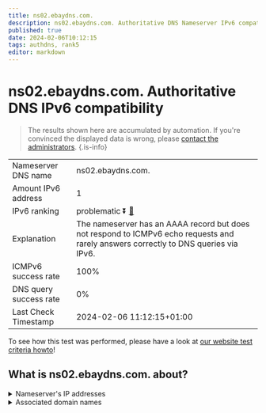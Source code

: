 ```yaml
---
title: ns02.ebaydns.com.
description: ns02.ebaydns.com. Authoritative DNS Nameserver IPv6 compatibility
published: true
date: 2024-02-06T10:12:15
tags: authdns, rank5
editor: markdown
---
```


# ns02.ebaydns.com. Authoritative DNS IPv6 compatibility

> The results shown here are accumulated by automation. If you're convinced the displayed data is wrong, please [contact the administrators](/howto/chat). 
{.is-info}




|   |   |
| - | - |
| Nameserver DNS name | ns02.ebaydns.com.
| Amount IPv6 address | 1
| IPv6 ranking | problematic :arrow_double_down: [🔗](/howto/ranking) |
| Explanation | The nameserver has an AAAA record but does not respond to ICMPv6 echo requests and rarely answers correctly to DNS queries via IPv6. |
| ICMPv6 success rate | 100%|
| DNS query success rate | 0% |
| Last Check Timestamp | 2024-02-06 11:12:15+01:00 |

To see how this test was performed, please have a look at [our website test criteria howto](/howto/testcriteria/authdns)!


## What is ns02.ebaydns.com. about?




<details>
<summary>Nameserver's IP addresses</summary>

2607:f740:e642:4::1

</details>



<details>
<summary>Associated domain names</summary>

www.ebay.com

</details>
